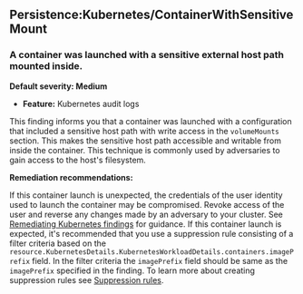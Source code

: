 Persistence:Kubernetes/ContainerWithSensitiveMount
--------------------------------------------------


### A container was launched with a sensitive external host path mounted inside.


**Default severity: Medium**


 * **Feature:** Kubernetes audit logs

This finding informs you that a container was launched with a configuration that included a sensitive host path with write access in the `volumeMounts` section. This makes the sensitive host path accessible and writable from inside the container. This technique is commonly used by adversaries to gain access to the host's filesystem. 


**Remediation recommendations:**


If this container launch is unexpected, the credentials of the user identity used to launch the container may be compromised. Revoke access of the user and reverse any changes made by an adversary to your cluster. See [Remediating Kubernetes findings](https://docs.aws.amazon.com/guardduty/latest/ug/guardduty-remediate-kubernetes) for guidance. If this container launch is expected, it's recommended that you use a suppression rule consisting of a filter criteria based on the `resource.KubernetesDetails.KubernetesWorkloadDetails.containers.imagePrefix` field. In the filter criteria the `imagePrefix` field should be same as the `imagePrefix` specified in the finding. To learn more about creating suppression rules see [Suppression rules](https://docs.aws.amazon.com/guardduty/latest/ug/findings_suppression-rule).

